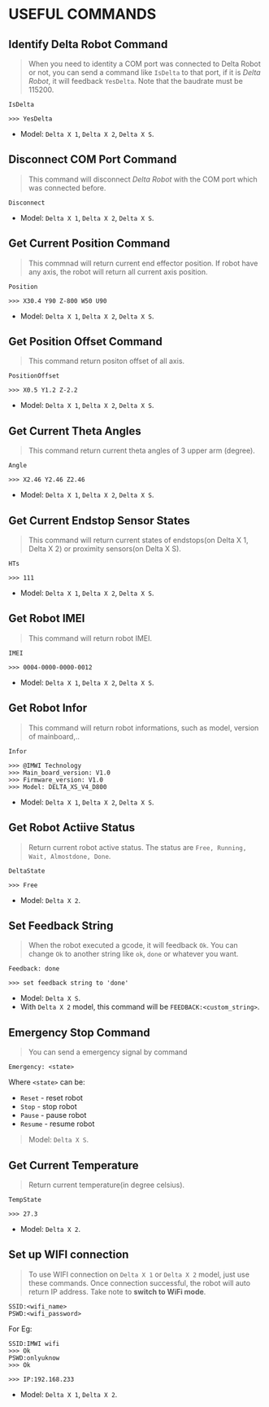 # USEFUL COMMANDS

## Identify Delta Robot Command

> When you need to identity a COM port was connected to Delta Robot or not, you can send a command like `IsDelta` to that port, if it is *Delta Robot*, it will feedback `YesDelta`. Note that the baudrate must be 115200.

```
IsDelta

>>> YesDelta
```

- Model: `Delta X 1`, `Delta X 2`, `Delta X S`.

## Disconnect COM Port Command

> This command will disconnect *Delta Robot* with the COM port which was connected before.

```
Disconnect
```

- Model: `Delta X 1`, `Delta X 2`, `Delta X S`.

## Get Current Position Command

> This commnad will return current end effector position. If robot have any axis, the robot will return all current axis position.

```
Position

>>> X30.4 Y90 Z-800 W50 U90
```

- Model: `Delta X 1`, `Delta X 2`, `Delta X S`.

## Get Position Offset Command

> This command return positon offset of all axis.

```
PositionOffset

>>> X0.5 Y1.2 Z-2.2
```

- Model: `Delta X 1`, `Delta X 2`, `Delta X S`.

## Get Current Theta Angles

> This command return current theta angles of 3 upper arm (degree).

```
Angle

>>> X2.46 Y2.46 Z2.46
```

- Model: `Delta X 1`, `Delta X 2`, `Delta X S`.

## Get Current Endstop Sensor States

> This command will return current states of endstops(on Delta X 1, Delta X 2) or proximity sensors(on Delta X S).

```
HTs

>>> 111
```

- Model: `Delta X 1`, `Delta X 2`, `Delta X S`.

## Get Robot IMEI

> This command will return robot IMEI.

```
IMEI

>>> 0004-0000-0000-0012
```

- Model: `Delta X 1`, `Delta X 2`, `Delta X S`.

## Get Robot Infor

> This command will return robot informations, such as model, version of mainboard,..

```
Infor

>>> @IMWI Technology
>>> Main_board_version: V1.0
>>> Firmware_version: V1.0
>>> Model: DELTA_XS_V4_D800
```

- Model: `Delta X 1`, `Delta X 2`, `Delta X S`.

## Get Robot Actiive Status

> Return current robot active status. The status are `Free, Running,  Wait, Almostdone, Done`.

```
DeltaState

>>> Free
```

- Model: `Delta X 2`.

## Set Feedback String

> When the robot executed a gcode, it will feedback `Ok`. You can change `Ok` to another string like `ok`, `done` or whatever you want.

```
Feedback: done

>>> set feedback string to 'done'
```

- Model: `Delta X S`.
- With `Delta X 2` model, this command will be `FEEDBACK:<custom_string>`.

## Emergency Stop Command

> You can send a emergency signal by command 

```
Emergency: <state>
```

Where `<state>` can be:

- `Reset` - reset robot
- `Stop` - stop robot
- `Pause` - pause robot
- `Resume` - resume robot

> Model: `Delta X S`.

## Get Current Temperature

> Return current temperature(in degree celsius).

```
TempState

>>> 27.3
```

- Model: `Delta X 2`.

## Set up WIFI connection

> To use WIFI connection on `Delta X 1` or `Delta X 2` model, just use these commands. Once connection successful, the robot will auto return IP address. Take note to **switch to WiFi mode**.

```
SSID:<wifi_name>
PSWD:<wifi_password>
```

For Eg:

```
SSID:IMWI wifi
>>> Ok
PSWD:onlyuknow
>>> Ok

>>> IP:192.168.233
```

- Model: `Delta X 1`, `Delta X 2`.

